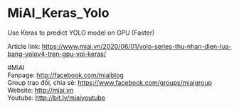 # MiAI_Keras_Yolo
Use Keras to predict YOLO model on GPU (Faster)

Article link: https://www.miai.vn/2020/06/01/yolo-series-thu-nhan-dien-lua-bang-yolov4-tren-gpu-voi-keras/

#MìAI <br>
Fanpage: http://facebook.com/miaiblog<br>
Group trao đổi, chia sẻ: https://www.facebook.com/groups/miaigroup<br>
Website: http://miai.vn<br>
Youtube: http://bit.ly/miaiyoutube<br>
